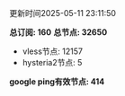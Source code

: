 更新时间2025-05-11 23:11:50

**总订阅: 160**
**总节点: 32650**
- vless节点: 12157
- hysteria2节点: 5

**google ping有效节点: 414**
